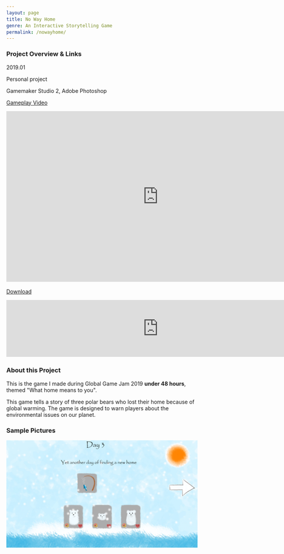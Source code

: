 ```yaml
---
layout: page
title: No Way Home
genre: An Interactive Storytelling Game
permalink: /nowayhome/
---
```


### Project Overview & Links

2019.01

Personal project

Gamemaker Studio 2, Adobe Photoshop

[Gameplay Video](https://www.youtube.com/watch?v=mSdjFybnbQs)

<iframe width="800" height="450" src="https://www.youtube.com/embed/mSdjFybnbQs" frameborder="0" allow="accelerometer; autoplay; clipboard-write; encrypted-media; gyroscope; picture-in-picture" allowfullscreen></iframe>

[Download](https://jingyu1999.itch.io/no-way-home)

<iframe frameborder="0" src="https://itch.io/embed/362276" width="800" class="center"><a href="https://jingyu1999.itch.io/no-way-home">No Way Home by Cetacean</a></iframe>

### About this Project

This is the game I made during Global Game Jam 2019 **under 48 hours**, themed "What home means to you". 
 
This game tells a story of three polar bears who lost their home because of global warming. The game is designed to warn players about the environmental issues on our planet.

### Sample Pictures

<img src="/img/NWH.jpg" alt="1" class="center" width="800"/>